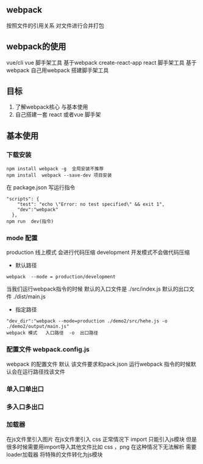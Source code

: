## webpack  
按照文件的引用关系 对文件进行合并打包
## webpack的使用
vue/cli   vue 脚手架工具  基于webpack
create-react-app  react 脚手架工具 基于webpack 
自己用webpack 搭建脚手架工具

## 目标
1. 了解webpack核心 与基本使用
2. 自己搭建一套 react 或者vue 脚手架

## 基本使用 

### 下载安装
```
npm install webpack -g  全局安装不推荐
npm install  webpack --save-dev 项目安装  
```
在 package.json 写运行指令
```
"scripts": {
    "test": "echo \"Error: no test specified\" && exit 1",
    "dev":"webpack"
  },
npm run  dev(指令)
```
### mode 配置
production  线上模式  会进行代码压缩
development 开发模式不会做代码压缩  
* 默认路径
```
webpack  --mode = production/development 
```
当我们运行webpack指令的时候 
默认的入口文件是 ./src/index.js 
默认的出口文件  ./dist/main.js
* 指定路径

```
"dev_dir":"webpack --mode=production ./demo2/src/hehe.js -o ./demo2/output/main.js" 
webpack 模式   入口路径  -o  出口路径
```

### 配置文件 webpack.config.js 
webpack 的配置文件 
默认 该文件要求和pack.json  运行webpack 指令的时候默认会在运行路径找该文件

### 单入口单出口

### 多入口多出口

### 加载器 
在js文件里引入图片 
在js文件里引入 css
正常情况下  import 只能引入js模块 但是很多时候需要用import导入其他文件比如 css ，png 
在这种情况下无法解析 需要 loader加载器 将特殊的文件转化为js模块
